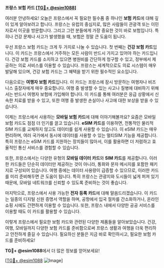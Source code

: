 **프랑스 보험 카드 [[TG💪+ @esim1088](https://t.me/s/esim1088)]**

여러분 안녕하세요! 오늘은 프랑스에서 꼭 필요한 필수품 중 하나인 **보험 카드**에 대해 깊이 있게 알아보려고 합니다. 프랑스는 유럽의 중심지로, 많은 사람들이 관광객 또는 이민자로서 이곳을 방문합니다. 그리고 그런 분들에게 가장 중요한 것이 바로 보험입니다. 특히나 건강 문제나 사고가 발생했을 때, 보험은 정말 큰 도움이 됩니다.

우선 프랑스 보험 카드는 크게 두 가지로 나눌 수 있습니다. 첫 번째는 **건강 보험 카드**입니다. 이 카드는 프랑스에서 거주하는 모든 사람이 반드시 가지고 있어야 하는 카드입니다. 건강 보험 카드를 소지하고 있으면 병원비를 간단하게 청구할 수 있고, 정부에서 제공하는 의료 서비스를 이용할 수 있습니다. 프랑스는 세계적으로도 의료 시스템이 매우 발달해 있으며, 건강 보험 카드는 그 혜택을 받기 위한 필수적인 요소입니다.

다음으로는 **여행자 보험 카드**입니다. 이 카드는 프랑스에 잠시 방문하는 여행자나 비즈니스 출장자에게 매우 중요합니다. 여행 중 발생할 수 있는 사고나 질병에 대비하기 위해서는 반드시 여행자 보험에 가입해야 합니다. 이 카드를 통해 여러분은 응급 상황에서 신속한 치료를 받을 수 있고, 또한 여행 중 발생한 손실이나 사고에 대한 보상을 받을 수 있습니다.

이제는 프랑스에서 사용하는 **모바일 보험 카드**에 대해 이야기해볼까요? 요즘은 모바일 보험 카드도 점점 더 인기를 끌고 있습니다. **eSIM 카드**를 이용하면, 전통적인 물리적 SIM 카드를 교체하지 않고도 데이터를 쉽게 사용할 수 있습니다. 이 eSIM 카드는 매우 편리하며, 여러 국가에서 동시에 데이터를 사용할 수 있는 멀티SIM 기능을 제공합니다. 특히 프랑스는 eSIM 카드를 지원하는 장치들이 많아서, 이를 활용하면 더 저렴하고 효율적인 통신 서비스를 경험할 수 있습니다.

또한, 프랑스에서는 다양한 유형의 **모바일 데이터 카드**와 **SIM 카드**를 제공합니다. 이러한 카드들은 단순히 데이터만 제공하는 것이 아니라, 통화와 문자 메시지를 포함한 패키지로 구성되어 있습니다. 여행 중에는 데이터 사용량이 급증할 수 있으므로, 이러한 카드를 미리 준비해두면 큰 도움이 됩니다. 특히 프랑스는 관광지와 도시들이 넓게 퍼져 있기 때문에, 모바일 네트워크를 신뢰할 수 있도록 준비하는 것이 좋습니다.

마지막으로, 프랑스에서 사용 가능한 **전자 등록 카드**에 대해 말씀드리겠습니다. 이 카드는 일종의 디지털 신원 증명서 역할을 하며, 공항에서 입국 절차를 간소화하거나, 온라인 쇼핑 시에도 간편하게 이용할 수 있습니다. 또한, 프랑스 내에서 다양한 공공 서비스를 이용할 때도 이 카드를 활용할 수 있습니다.

이렇게 프랑스에서 필요한 보험 카드와 관련된 다양한 제품들을 알아보았습니다. 건강, 여행, 모바일까지 다양한 보험 카드를 준비함으로써 프랑스 생활과 여행을 더욱 편리하고 안전하게 즐길 수 있습니다. 필요하신 분들은 지금 바로 확인하시고, 필요한 보험 카드를 준비하세요!

**TG💪+ @esim1088**에서 더 많은 정보를 얻어보세요! 

[[TG💪+ @esim1088](https://t.me/s/esim1088) ![Image](https://i.postimg.cc/Y0z9fWf4/image.png)]